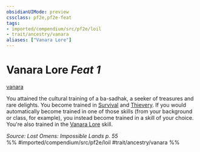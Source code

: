 ```yaml
---
obsidianUIMode: preview
cssclass: pf2e,pf2e-feat
tags:
- imported/compendium/src/pf2e/loil
- trait/ancestry/vanara
aliases: ["Vanara Lore"]
---
```

# Vanara Lore  *Feat 1*  
[vanara](vanara-loil.md)  


You attained the cultural training of a ba-sadhak, a seeker of treasures and rare delights. You become trained in [Survival](../skills.md#Survival) and [Thievery](../skills.md#Thievery). If you would automatically become trained in one of those skills (from your background or class, for example), you instead become trained in a skill of your choice. You're also trained in the [Vanara Lore](../skills.md#Lore) skill.

*Source: Lost Omens: Impossible Lands p. 55*  
%% #imported/compendium/src/pf2e/loil #trait/ancestry/vanara %%